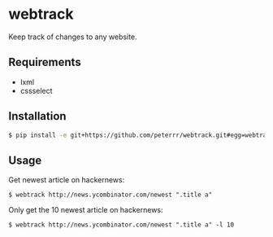 webtrack
========

Keep track of changes to any website.

## Requirements
 - lxml
 - cssselect

## Installation
```sh
$ pip install -e git+https://github.com/peterrr/webtrack.git#egg=webtrack
```

## Usage
Get newest article on hackernews:
```
$ webtrack http://news.ycombinator.com/newest ".title a"
```

Only get the 10 newest article on hackernews:
```
$ webtrack http://news.ycombinator.com/newest ".title a" -l 10
```
